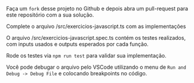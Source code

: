 Faça um `fork` desse projeto no Github e depois abra um pull-request para este repositório com a sua solução.

Complete o arquivo /src/exercicios-javascript.ts com as implementações

O arquivo /src/exercicios-javascript.spec.ts contém os testes realizados, com inputs usados e outputs esperados por cada função.

Rode os testes via `npm run test` para validar sua implementação.

Você pode debugar o arquivo pelo VSCode utilizando o menu de `Run and Debug -> Debug File` e colocando breakpoints no código.
